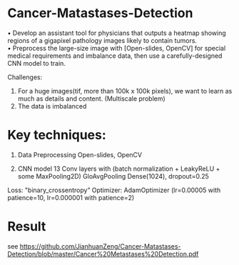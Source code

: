 # Cancer-Matastases-Detection
• Develop an assistant tool for physicians that outputs a heatmap showing regions of a gigapixel pathology images likely to contain tumors.<br/>
• Preprocess the large-size image with [Open-slides, OpenCV] for special medical requirements and imbalance data, then use a carefully-designed CNN model to train.

Challenges:
1. For a huge images(tif, more than 100k x 100k pixels), we want to learn as much as details and content. (Multiscale problem) 
2. The data is imbalanced

# Key techniques:
1. Data Preprocessing
Open-slides, OpenCV

2. CNN model
13 Conv layers with (batch normalization + LeakyReLU + some MaxPooling2D)
GloAvgPooling
Dense(1024), dropout=0.25

Loss: "binary_crossentropy”
Optimizer:  AdamOptimizer (lr=0.00005 with patience=10,  lr=0.000001 with patience=2)

# Result
see https://github.com/JianhuanZeng/Cancer-Matastases-Detection/blob/master/Cancer%20Metastases%20Detection.pdf

